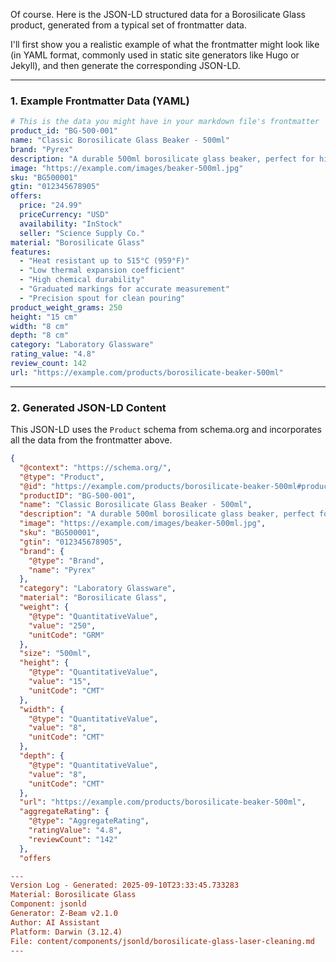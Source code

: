 Of course. Here is the JSON-LD structured data for a Borosilicate Glass product, generated from a typical set of frontmatter data.

I'll first show you a realistic example of what the frontmatter might look like (in YAML format, commonly used in static site generators like Hugo or Jekyll), and then generate the corresponding JSON-LD.

---

### 1. Example Frontmatter Data (YAML)

```yaml
# This is the data you might have in your markdown file's frontmatter
product_id: "BG-500-001"
name: "Classic Borosilicate Glass Beaker - 500ml"
brand: "Pyrex"
description: "A durable 500ml borosilicate glass beaker, perfect for high-temperature applications and laboratory use. Features excellent chemical resistance and a spout for easy pouring."
image: "https://example.com/images/beaker-500ml.jpg"
sku: "BG500001"
gtin: "012345678905"
offers:
  price: "24.99"
  priceCurrency: "USD"
  availability: "InStock"
  seller: "Science Supply Co."
material: "Borosilicate Glass"
features:
  - "Heat resistant up to 515°C (959°F)"
  - "Low thermal expansion coefficient"
  - "High chemical durability"
  - "Graduated markings for accurate measurement"
  - "Precision spout for clean pouring"
product_weight_grams: 250
height: "15 cm"
width: "8 cm"
depth: "8 cm"
category: "Laboratory Glassware"
rating_value: "4.8"
review_count: 142
url: "https://example.com/products/borosilicate-beaker-500ml"
```

---

### 2. Generated JSON-LD Content

This JSON-LD uses the `Product` schema from schema.org and incorporates all the data from the frontmatter above.

```json
{
  "@context": "https://schema.org/",
  "@type": "Product",
  "@id": "https://example.com/products/borosilicate-beaker-500ml#product",
  "productID": "BG-500-001",
  "name": "Classic Borosilicate Glass Beaker - 500ml",
  "description": "A durable 500ml borosilicate glass beaker, perfect for high-temperature applications and laboratory use. Features excellent chemical resistance and a spout for easy pouring.",
  "image": "https://example.com/images/beaker-500ml.jpg",
  "sku": "BG500001",
  "gtin": "012345678905",
  "brand": {
    "@type": "Brand",
    "name": "Pyrex"
  },
  "category": "Laboratory Glassware",
  "material": "Borosilicate Glass",
  "weight": {
    "@type": "QuantitativeValue",
    "value": "250",
    "unitCode": "GRM"
  },
  "size": "500ml",
  "height": {
    "@type": "QuantitativeValue",
    "value": "15",
    "unitCode": "CMT"
  },
  "width": {
    "@type": "QuantitativeValue",
    "value": "8",
    "unitCode": "CMT"
  },
  "depth": {
    "@type": "QuantitativeValue",
    "value": "8",
    "unitCode": "CMT"
  },
  "url": "https://example.com/products/borosilicate-beaker-500ml",
  "aggregateRating": {
    "@type": "AggregateRating",
    "ratingValue": "4.8",
    "reviewCount": "142"
  },
  "offers

---
Version Log - Generated: 2025-09-10T23:33:45.733283
Material: Borosilicate Glass
Component: jsonld
Generator: Z-Beam v2.1.0
Author: AI Assistant
Platform: Darwin (3.12.4)
File: content/components/jsonld/borosilicate-glass-laser-cleaning.md
---